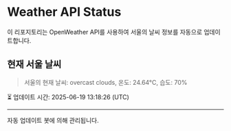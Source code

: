 
# Weather API Status

이 리포지토리는 OpenWeather API를 사용하여 서울의 날씨 정보를 자동으로 업데이트합니다.

## 현재 서울 날씨
> 서울의 현재 날씨: overcast clouds, 온도: 24.64°C, 습도: 70%

⏳ 업데이트 시간: 2025-06-19 13:18:26 (UTC)

---
자동 업데이트 봇에 의해 관리됩니다.
